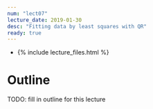```yaml
---
num: "lect07"
lecture_date: 2019-01-30
desc: "Fitting data by least squares with QR"
ready: true
---
```


* {% include lecture_files.html %}

# Outline

TODO: fill in outline for this lecture
